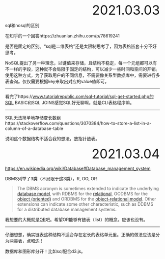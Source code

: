 <div style="text-align:right; font-size:3em;">2021.03.03</div>

sql和nosql的区别

在知乎的一个回答https://zhuanlan.zhihu.com/p/78619241

是否是固定的区别。“sql是二维表格”还是太限制思考了，因为表格嵌套十分不好思考。

NoSQL提出了另一种理念，以键值来存储，且结构不稳定，每一个元组都可以有不一样的字段，这种就不会局限于固定的结构，可以减少一些时间和空间的开销。使用这种方式，为了获取用户的不同信息，不需要像关系型数据库中，需要进行多表查询。仅仅需要根据key来取出对应的value值即可。

---

看完了https://www.tutorialrepublic.com/sql-tutorial/sql-get-started.php的SQL BASIC和SQL JOINS感觉SQL好无聊啊，就是CLI表格程序嘛。

---

SQL无法简单地存储变长数组https://stackoverflow.com/questions/3070384/how-to-store-a-list-in-a-column-of-a-database-table

说明这个数据结构不适合我的想法，放指针链表。

<div style="text-align:right; font-size:3em;">2021.03.04</div>

https://en.wikipedia.org/wiki/Database#Database_management_system

DBMS列举了3类（不局限于这3类），R, OO, OR

> The DBMS acronym is sometimes extended to indicate the underlying [database model](https://en.wikipedia.org/wiki/Database_model), with RDBMS for the [relational](https://en.wikipedia.org/wiki/Relational_model), OODBMS for the [object (oriented)](https://en.wikipedia.org/wiki/Object_model) and ORDBMS for the [object-relational model](https://en.wikipedia.org/wiki/Object-relational_database). Other extensions can indicate some other characteristic, such as DDBMS for a distributed database management systems.

我想要的大概就是[OR](https://en.wikipedia.org/wiki/Object%E2%80%93relational_database)吧。希望OR能够有链表（list）的概念。应该也没有。

---

仔细想想，确实链表这种结构不适合存在定长的表格单元里。正确的做法应该是分为两类表，点和边！

数据库和图形库分开！比如sql配合d3.js。

